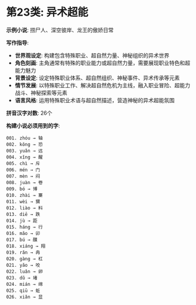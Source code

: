 # 第23类: 异术超能

**示例小说**: 捞尸人、深空彼岸、龙王的傲娇日常

**写作指导**:
- **世界观设定**: 构建包含特殊职业、超自然力量、神秘组织的异术世界
- **角色刻画**: 主角通常有特殊的职业能力或超自然力量，需要展现职业特色和超能力魅力
- **背景设定**: 设定特殊职业体系、超自然组织、神秘事件、异术传承等元素
- **情节发展**: 以特殊职业工作、解决超自然危机为主线，融入职业冒险、超能力战斗、神秘探索等元素
- **语言风格**: 运用特殊职业术语与超自然描述，营造神秘的异术超能氛围

**拼音汉字对数**: 26个

**构建小说必须用到的字**:
```
001. zhóu → 轴
002. kǒng → 恐
003. yuǎn → 远
004. xǐng → 醒
005. chì → 斥
006. mén → 门
007. mèn → 闷
008. juàn → 卷
009. bó → 博
010. zhài → 寨
011. wèi → 猬
012. liào → 料
013. diē → 跌
014. jù → 距
015. háng → 行
016. mǎo → 卯
017. bú → 醭
018. xiáng → 翔
019. rǎn → 冉
020. gàng → 杠
021. yǎo → 咬
022. luǎn → 卵
023. dǔ → 堵
024. mián → 绵
025. qiū → 蚯
026. xiǎn → 显
```
